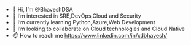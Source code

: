 - 👋 Hi, I’m @BhaveshDSA
- 👀 I’m interested in SRE,DevOps,Cloud and Security
- 🌱 I’m currently learning Python,Azure,Web Development
- 💞️ I’m looking to collaborate on Cloud technologies and Cloud Native
- 📫 How to reach me https://www.linkedin.com/in/xdbhavesh/

<!---
BhaveshDSA/BhaveshDSA is a ✨ special ✨ repository because its `README.md` (this file) appears on your GitHub profile.
You can click the Preview link to take a look at your changes.
--->
